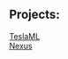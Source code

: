 ## **Projects:**
[TeslaML](https://github.com/saay1010/TeslaML)\
[Nexus](https://github.com/saay1010/Nexus)
